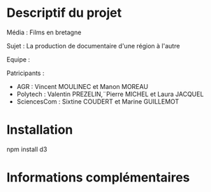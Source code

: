 # Descriptif du projet

Média : Films en bretagne

Sujet : La production de documentaire d'une région à l'autre

Equipe :

Patricipants :
- AGR : Vincent MOULINEC et Manon MOREAU
- Polytech : Valentin PREZELIN,¨Pierre MICHEL et Laura JACQUEL
- SciencesCom : Sixtine COUDERT et Marine GUILLEMOT

# Installation

npm install d3

# Informations complémentaires

